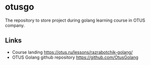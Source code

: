 # otusgo

The repository to store project during golang learning course in OTUS company.

## Links

- Course landing https://otus.ru/lessons/razrabotchik-golang/
- OTUS Golang github repository https://github.com/OtusGolang

